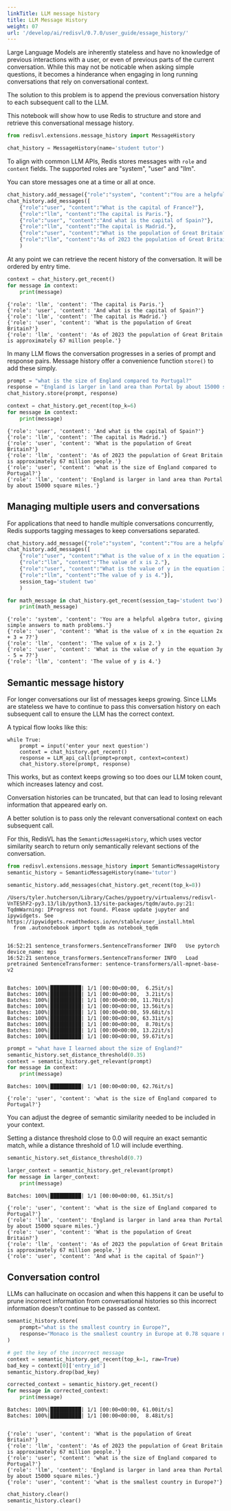 ```yaml
---
linkTitle: LLM message history
title: LLM Message History
weight: 07
url: '/develop/ai/redisvl/0.7.0/user_guide/essage_history/'
---
```



Large Language Models are inherently stateless and have no knowledge of previous interactions with a user, or even of previous parts of the current conversation. While this may not be noticable when asking simple questions, it becomes a hinderance when engaging in long running conversations that rely on conversational context.

The solution to this problem is to append the previous conversation history to each subsequent call to the LLM.

This notebook will show how to use Redis to structure and store and retrieve this conversational message history.


```python
from redisvl.extensions.message_history import MessageHistory

chat_history = MessageHistory(name='student tutor')
```

To align with common LLM APIs, Redis stores messages with `role` and `content` fields.
The supported roles are "system", "user" and "llm".

You can store messages one at a time or all at once.


```python
chat_history.add_message({"role":"system", "content":"You are a helpful geography tutor, giving simple and short answers to questions about European countries."})
chat_history.add_messages([
    {"role":"user", "content":"What is the capital of France?"},
    {"role":"llm", "content":"The capital is Paris."},
    {"role":"user", "content":"And what is the capital of Spain?"},
    {"role":"llm", "content":"The capital is Madrid."},
    {"role":"user", "content":"What is the population of Great Britain?"},
    {"role":"llm", "content":"As of 2023 the population of Great Britain is approximately 67 million people."},]
    )
```

At any point we can retrieve the recent history of the conversation. It will be ordered by entry time.


```python
context = chat_history.get_recent()
for message in context:
    print(message)
```

    {'role': 'llm', 'content': 'The capital is Paris.'}
    {'role': 'user', 'content': 'And what is the capital of Spain?'}
    {'role': 'llm', 'content': 'The capital is Madrid.'}
    {'role': 'user', 'content': 'What is the population of Great Britain?'}
    {'role': 'llm', 'content': 'As of 2023 the population of Great Britain is approximately 67 million people.'}


In many LLM flows the conversation progresses in a series of prompt and response pairs. Message history offer a convenience function `store()` to add these simply.


```python
prompt = "what is the size of England compared to Portugal?"
response = "England is larger in land area than Portal by about 15000 square miles."
chat_history.store(prompt, response)

context = chat_history.get_recent(top_k=6)
for message in context:
    print(message)
```

    {'role': 'user', 'content': 'And what is the capital of Spain?'}
    {'role': 'llm', 'content': 'The capital is Madrid.'}
    {'role': 'user', 'content': 'What is the population of Great Britain?'}
    {'role': 'llm', 'content': 'As of 2023 the population of Great Britain is approximately 67 million people.'}
    {'role': 'user', 'content': 'what is the size of England compared to Portugal?'}
    {'role': 'llm', 'content': 'England is larger in land area than Portal by about 15000 square miles.'}


## Managing multiple users and conversations

For applications that need to handle multiple conversations concurrently, Redis supports tagging messages to keep conversations separated.


```python
chat_history.add_message({"role":"system", "content":"You are a helpful algebra tutor, giving simple answers to math problems."}, session_tag='student two')
chat_history.add_messages([
    {"role":"user", "content":"What is the value of x in the equation 2x + 3 = 7?"},
    {"role":"llm", "content":"The value of x is 2."},
    {"role":"user", "content":"What is the value of y in the equation 3y - 5 = 7?"},
    {"role":"llm", "content":"The value of y is 4."}],
    session_tag='student two'
    )

for math_message in chat_history.get_recent(session_tag='student two'):
    print(math_message)
```

    {'role': 'system', 'content': 'You are a helpful algebra tutor, giving simple answers to math problems.'}
    {'role': 'user', 'content': 'What is the value of x in the equation 2x + 3 = 7?'}
    {'role': 'llm', 'content': 'The value of x is 2.'}
    {'role': 'user', 'content': 'What is the value of y in the equation 3y - 5 = 7?'}
    {'role': 'llm', 'content': 'The value of y is 4.'}


## Semantic message history
For longer conversations our list of messages keeps growing. Since LLMs are stateless we have to continue to pass this conversation history on each subsequent call to ensure the LLM has the correct context.

A typical flow looks like this:
```
while True:
    prompt = input('enter your next question')
    context = chat_history.get_recent()
    response = LLM_api_call(prompt=prompt, context=context)
    chat_history.store(prompt, response)
```

This works, but as context keeps growing so too does our LLM token count, which increases latency and cost.

Conversation histories can be truncated, but that can lead to losing relevant information that appeared early on.

A better solution is to pass only the relevant conversational context on each subsequent call.

For this, RedisVL has the `SemanticMessageHistory`, which uses vector similarity search to return only semantically relevant sections of the conversation.


```python
from redisvl.extensions.message_history import SemanticMessageHistory
semantic_history = SemanticMessageHistory(name='tutor')

semantic_history.add_messages(chat_history.get_recent(top_k=8))
```

    /Users/tyler.hutcherson/Library/Caches/pypoetry/virtualenvs/redisvl-VnTEShF2-py3.13/lib/python3.13/site-packages/tqdm/auto.py:21: TqdmWarning: IProgress not found. Please update jupyter and ipywidgets. See https://ipywidgets.readthedocs.io/en/stable/user_install.html
      from .autonotebook import tqdm as notebook_tqdm


    16:52:21 sentence_transformers.SentenceTransformer INFO   Use pytorch device_name: mps
    16:52:21 sentence_transformers.SentenceTransformer INFO   Load pretrained SentenceTransformer: sentence-transformers/all-mpnet-base-v2


    Batches: 100%|██████████| 1/1 [00:00<00:00,  6.25it/s]
    Batches: 100%|██████████| 1/1 [00:00<00:00,  3.21it/s]
    Batches: 100%|██████████| 1/1 [00:00<00:00, 11.70it/s]
    Batches: 100%|██████████| 1/1 [00:00<00:00, 13.56it/s]
    Batches: 100%|██████████| 1/1 [00:00<00:00, 59.68it/s]
    Batches: 100%|██████████| 1/1 [00:00<00:00, 63.31it/s]
    Batches: 100%|██████████| 1/1 [00:00<00:00,  8.70it/s]
    Batches: 100%|██████████| 1/1 [00:00<00:00, 13.22it/s]
    Batches: 100%|██████████| 1/1 [00:00<00:00, 59.67it/s]



```python
prompt = "what have I learned about the size of England?"
semantic_history.set_distance_threshold(0.35)
context = semantic_history.get_relevant(prompt)
for message in context:
    print(message)
```

    Batches: 100%|██████████| 1/1 [00:00<00:00, 62.76it/s]

    {'role': 'user', 'content': 'what is the size of England compared to Portugal?'}


    


You can adjust the degree of semantic similarity needed to be included in your context.

Setting a distance threshold close to 0.0 will require an exact semantic match, while a distance threshold of 1.0 will include everthing.


```python
semantic_history.set_distance_threshold(0.7)

larger_context = semantic_history.get_relevant(prompt)
for message in larger_context:
    print(message)
```

    Batches: 100%|██████████| 1/1 [00:00<00:00, 61.35it/s]

    {'role': 'user', 'content': 'what is the size of England compared to Portugal?'}
    {'role': 'llm', 'content': 'England is larger in land area than Portal by about 15000 square miles.'}
    {'role': 'user', 'content': 'What is the population of Great Britain?'}
    {'role': 'llm', 'content': 'As of 2023 the population of Great Britain is approximately 67 million people.'}
    {'role': 'user', 'content': 'And what is the capital of Spain?'}


    


## Conversation control

LLMs can hallucinate on occasion and when this happens it can be useful to prune incorrect information from conversational histories so this incorrect information doesn't continue to be passed as context.


```python
semantic_history.store(
    prompt="what is the smallest country in Europe?",
    response="Monaco is the smallest country in Europe at 0.78 square miles." # Incorrect. Vatican City is the smallest country in Europe
)

# get the key of the incorrect message
context = semantic_history.get_recent(top_k=1, raw=True)
bad_key = context[0]['entry_id']
semantic_history.drop(bad_key)

corrected_context = semantic_history.get_recent()
for message in corrected_context:
    print(message)
```

    Batches: 100%|██████████| 1/1 [00:00<00:00, 61.00it/s]
    Batches: 100%|██████████| 1/1 [00:00<00:00,  8.48it/s]


    {'role': 'user', 'content': 'What is the population of Great Britain?'}
    {'role': 'llm', 'content': 'As of 2023 the population of Great Britain is approximately 67 million people.'}
    {'role': 'user', 'content': 'what is the size of England compared to Portugal?'}
    {'role': 'llm', 'content': 'England is larger in land area than Portal by about 15000 square miles.'}
    {'role': 'user', 'content': 'what is the smallest country in Europe?'}



```python
chat_history.clear()
semantic_history.clear()
```
